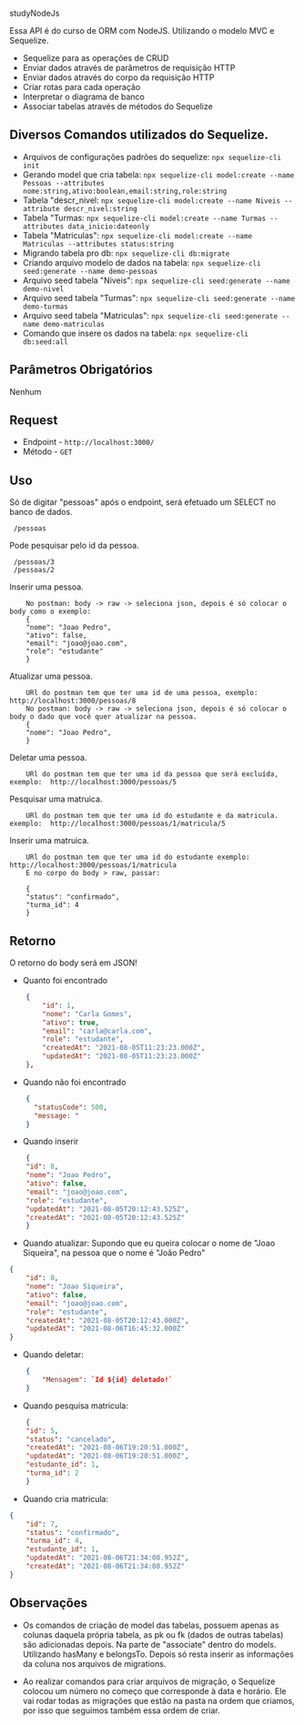  studyNodeJs

Essa API é do curso de ORM com NodeJS. Utilizando o modelo MVC e Sequelize.
 - Sequelize para as operações de CRUD
 - Enviar dados através de parâmetros de requisição HTTP
 - Enviar dados através do corpo da requisição HTTP
 - Criar rotas para cada operação
 - Interpretar o diagrama de banco
 - Associar tabelas através de métodos do Sequelize


## Diversos Comandos utilizados do Sequelize.
- Arquivos de configurações padrões do sequelize: `npx sequelize-cli init`
- Gerando model que cria tabela: `npx sequelize-cli model:create --name Pessoas --attributes nome:string,ativo:boolean,email:string,role:string `
- Tabela "descr_nivel: `npx sequelize-cli model:create --name Niveis --attribute descr_nivel:string`
- Tabela "Turmas: `npx sequelize-cli model:create --name Turmas --attributes data_inicio:dateonly `
- Tabela "Matriculas": `npx sequelize-cli model:create --name Matriculas --attributes status:string       ` 
- Migrando tabela pro db: `npx sequelize-cli db:migrate`
- Criando arquivo modelo de dados na tabela: `npx sequelize-cli seed:generate --name demo-pessoas` 
- Arquivo seed tabela "Niveis": `npx sequelize-cli seed:generate --name demo-nivel `
- Arquivo seed tabela "Turmas": `npx sequelize-cli seed:generate --name demo-turmas`
- Arquivo seed tabela "Matriculas": `npx sequelize-cli seed:generate --name demo-matriculas`
- Comando que insere os dados na tabela: `npx sequelize-cli db:seed:all`

## Parâmetros Obrigatórios

Nenhum
## Request

- Endpoint - `http://localhost:3000/`
- Método - `GET`

## Uso
Só de digitar "pessoas" após o endpoint, será efetuado um SELECT no banco de dados.
```
 /pessoas
```

Pode pesquisar pelo id da pessoa.
```
 /pessoas/3
 /pessoas/2
```

Inserir uma pessoa.
```
    No postman: body -> raw -> seleciona json, depois é só colocar o body como o exemplo: 
    {
    "nome": "Joao Pedro",
    "ativo": false,
    "email": "joao@joao.com",
    "role": "estudante"
    }
```

Atualizar uma pessoa.
```
    URl do postman tem que ter uma id de uma pessoa, exemplo:  http://localhost:3000/pessoas/8
    No postman: body -> raw -> seleciona json, depois é só colocar o body o dado que você quer atualizar na pessoa.
    {
    "nome": "Joao Pedro",
    }
```

Deletar uma pessoa.
```
    URl do postman tem que ter uma id da pessoa que será excluída, exemplo:  http://localhost:3000/pessoas/5
```

Pesquisar uma matruica.
```
    URl do postman tem que ter uma id do estudante e da matricula. exemplo:  http://localhost:3000/pessoas/1/matricula/5
```

Inserir uma matruica.
```
    URl do postman tem que ter uma id do estudante exemplo:  http://localhost:3000/pessoas/1/matricula
    E no corpo do body > raw, passar: 

    { 
    "status": "confirmado",
    "turma_id": 4
    }
```

## Retorno

O retorno do body será em JSON!

- Quanto foi encontrado
```json
    {
        "id": 1,
        "nome": "Carla Gomes",
        "ativo": true,
        "email": "carla@carla.com",
        "role": "estudante",
        "createdAt": "2021-08-05T11:23:23.000Z",
        "updatedAt": "2021-08-05T11:23:23.000Z"
    },
```

- Quando não foi encontrado
```json
    {
      "statusCode": 500,
      "message: "
    }
```

- Quando inserir
```json
    {
    "id": 8,
    "nome": "Joao Pedro",
    "ativo": false,
    "email": "joao@joao.com",
    "role": "estudante",
    "updatedAt": "2021-08-05T20:12:43.525Z",
    "createdAt": "2021-08-05T20:12:43.525Z"
    }
```


- Quando atualizar:
Supondo que eu queira colocar o nome de "Joao Siqueira", na pessoa que o nome é "João Pedro"
```json
{
    "id": 8,
    "nome": "Joao Siqueira",
    "ativo": false,
    "email": "joao@joao.com",
    "role": "estudante",
    "createdAt": "2021-08-05T20:12:43.000Z",
    "updatedAt": "2021-08-06T16:45:32.000Z"
}
```

- Quando deletar:

```json
    {
        "Mensagem": `Id ${id} deletado!` 
    }
```


- Quando pesquisa matricula:

```json
    {
    "id": 5,
    "status": "cancelado",
    "createdAt": "2021-08-06T19:20:51.000Z",
    "updatedAt": "2021-08-06T19:20:51.000Z",
    "estudante_id": 1,
    "turma_id": 2
    }
```

- Quando cria matricula:

```json
{
    "id": 7,
    "status": "confirmado",
    "turma_id": 4,
    "estudante_id": 1,
    "updatedAt": "2021-08-06T21:34:08.952Z",
    "createdAt": "2021-08-06T21:34:08.952Z"
}
```


## Observações

- Os comandos de criação de model das tabelas, possuem apenas as colunas daquela própria tabela, as pk ou fk (dados de outras tabelas) são adicionadas depois. Na parte de "associate" dentro do models. Utilizando hasMany e belongsTo. Depois só resta inserir as informações da coluna nos arquivos de migrations.


- Ao realizar comandos para criar arquivos de migração, o Sequelize colocou um número no começo que corresponde à data e horário. Ele vai rodar todas as migrações que estão na pasta na ordem que criamos, por isso que seguimos também essa ordem de criar.